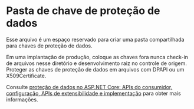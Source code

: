 # <a name="data-protection-key-folder"></a>Pasta de chave de proteção de dados

Esse arquivo é um espaço reservado para criar uma pasta compartilhada para chaves de proteção de dados.

Em uma implantação de produção, coloque as chaves fora nunca check-in de arquivos nesse diretório e desenvolvimento raiz no controle de origem. Proteger as chaves de proteção de dados em arquivos com DPAPI ou um X509Certificate.

Consulte [proteção de dados no ASP.NET Core: APIs do consumidor, configuração, APIs de extensibilidade e implementação](https://docs.microsoft.com/aspnet/core/security/data-protection/) para obter mais informações.
